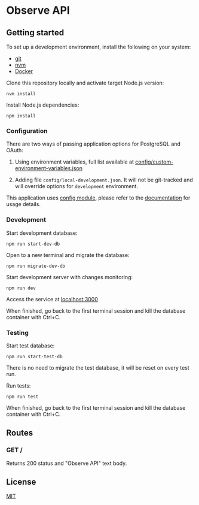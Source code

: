 # Observe API

## Getting started

To set up a development environment, install the following on your system:

- [git](https://git-scm.com)
- [nvm](https://github.com/creationix/nvm)
- [Docker](https://www.docker.com/)

Clone this repository locally and activate target Node.js version:

```
nvm install
```

Install Node.js dependencies:

```
npm install
```

### Configuration

There are two ways of passing application options for PostgreSQL and OAuth:

1) Using environment variables, full list available at [config/custom-environment-variables.json](config/custom-environment-variables.json)

2) Adding file `config/local-development.json`. It will not be git-tracked and will override options for `development` environment. 

This application uses [config module](https://www.npmjs.com/package/config), please refer to the [documentation](https://github.com/lorenwest/node-config/wiki) for usage details.

### Development

Start development database:

    npm run start-dev-db

Open to a new terminal and migrate the database:

    npm run migrate-dev-db

Start development server with changes monitoring:

    npm run dev

Access the service at [localhost:3000](http://localhost:3000)

When finished, go back to the first terminal session and kill the database container with Ctrl+C.

### Testing

Start test database:

    npm run start-test-db

There is no need to migrate the test database, it will be reset on every test run.

Run tests:

    npm run test

When finished, go back to the first terminal session and kill the database container with Ctrl+C.

## Routes

### GET /

Returns 200 status and "Observe API" text body.

## License

[MIT](LICENSE)
